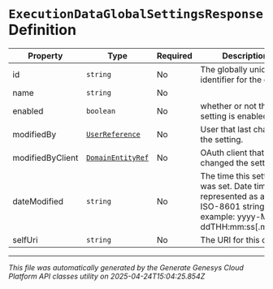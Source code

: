 # `ExecutionDataGlobalSettingsResponse` Definition

| Property | Type | Required | Description |
|----------|------|----------|-------------|
| id | `string` | No | The globally unique identifier for the object. |
| name | `string` | No |  |
| enabled | `boolean` | No | whether or not the setting is enabled. |
| modifiedBy | [`UserReference`](userreference-definition.md) | No | User that last changed the setting. |
| modifiedByClient | [`DomainEntityRef`](domainentityref-definition.md) | No | OAuth client that last changed the setting. |
| dateModified | `string` | No | The time this setting was set. Date time is represented as an ISO-8601 string. For example: yyyy-MM-ddTHH:mm:ss[.mmm]Z |
| selfUri | `string` | No | The URI for this object |

---

*This file was automatically generated by the Generate Genesys Cloud Platform API classes utility on 2025-04-24T15:04:25.854Z*